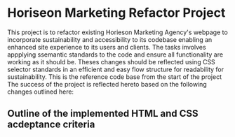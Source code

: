 # Horiseon Marketing Refactor Project

This project is to refactor existing Horieson Marketing Agency's webpage to incorporate sustainability and accessibility to its codebase enabling an enhanced site 
experience to its users and clients. The tasks involves appplying ssemantic standards to the code and ensure all functionality are working as it should be. 
Theses changes should be reflected using CSS selector standards in an efficient and easy flow structure for readability for sustainability.
This is the reference code base from the start of the project
The success of the project is reflected hereto based on the following changes outlined here:

## Outline of the implemented HTML and CSS acdeptance criteria


